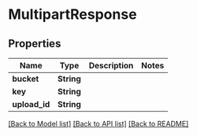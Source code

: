 # MultipartResponse

## Properties

Name | Type | Description | Notes
------------ | ------------- | ------------- | -------------
**bucket** | **String** |  | 
**key** | **String** |  | 
**upload_id** | **String** |  | 

[[Back to Model list]](../README.md#documentation-for-models) [[Back to API list]](../README.md#documentation-for-api-endpoints) [[Back to README]](../README.md)


